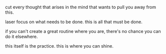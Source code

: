 cut every thought that arises in the mind that wants to pull you away from this.

laser focus on what needs to be done.
this is all that must be done.

if you can't create a great routine where you are, there's no chance you can do it elsewhere.

this itself is the practice.
this is where you can shine.
